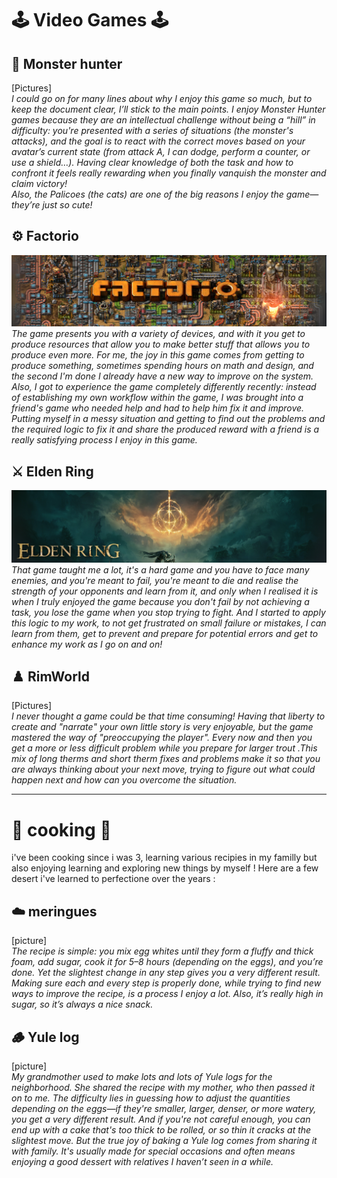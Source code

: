 # 🕹️ Video Games 🕹️   
## 🦎 Monster hunter 
[Pictures]  
*I could go on for many lines about why I enjoy this game so much, but to keep the document clear, I’ll stick to the main points. I enjoy Monster Hunter games because they are an intellectual challenge without being a “hill” in difficulty: you're presented with a series of situations (the monster's attacks), and the goal is to react with the correct moves based on your avatar’s current state (from attack A, I can dodge, perform a counter, or use a shield…). Having clear knowledge of both the task and how to confront it feels really rewarding when you finally vanquish the monster and claim victory!  
Also, the Palicoes (the cats) are one of the big reasons I enjoy the game—they’re just so cute!*  

## ⚙️ Factorio  
![Pictures](https://github.com/n00shoak/Portfolio/blob/main/Document/Pictures/factorio.png)  
*The game presents you with a variety of devices, and with it you get to produce resources that allow you to make better stuff that allows you to produce even more. For me, the joy in this game comes from getting to produce something, sometimes spending hours on math and design, and the second I'm done I already have a new way to improve on the system. Also, I got to experience the game completely differently recently: instead of establishing my own workflow within the game, I was brought into a friend's game who needed help and had to help him fix it and improve. Putting myself in a messy situation and getting to find out the problems and the required logic to fix it and share the produced reward with a friend is a really satisfying process I enjoy in this game.* 

## ⚔️ Elden Ring  
![Pictures](https://github.com/n00shoak/Portfolio/blob/main/Document/Pictures/eldenring.png)  
*That game taught me a lot, it's a hard game and you have to face many enemies, and you're meant to fail, you're meant to die and realise the strength of your opponents and learn from it, and only when I realised it is when I truly enjoyed the game because you don't fail by not achieving a task, you lose the game when you stop trying to fight. And I started to apply this logic to my work, to not get frustrated on small failure or mistakes, I can learn from them, get to prevent and prepare for potential errors and get to enhance my work as I go on and on!* 

## ♟️ RimWorld  
[Pictures]  
*I never thought a game could be that time consuming! Having that liberty to create and "narrate" your own little story is very enjoyable, but the game mastered the way of "preoccupying the player". Every now and then you get a more or less difficult problem while you prepare for larger trout .This mix of long therms and short therm fixes and problems make it so that you are always thinking about your next move, trying to figure out what could happen next and how can you overcome the situation.* 
  
___
# 🍴 cooking 🍴  
i've been cooking since i was 3, learning various recipies in my familly but also enjoying learning and exploring new things by myself ! Here are a few desert i've learned to perfectione over the years :  
## ☁️ meringues   
[picture]   
*The recipe is simple: you mix egg whites until they form a fluffy and thick foam, add sugar, cook it for 5–8 hours (depending on the eggs), and you’re done. Yet the slightest change in any step gives you a very different result. Making sure each and every step is properly done, while trying to find new ways to improve the recipe, is a process I enjoy a lot. Also, it’s really high in sugar, so it’s always a nice snack.* 

## 🪵 Yule log   
[picture]  
*My grandmother used to make lots and lots of Yule logs for the neighborhood. She shared the recipe with my mother, who then passed it on to me. The difficulty lies in guessing how to adjust the quantities depending on the eggs—if they're smaller, larger, denser, or more watery, you get a very different result. And if you're not careful enough, you can end up with a cake that's too thick to be rolled, or so thin it cracks at the slightest move. But the true joy of baking a Yule log comes from sharing it with family. It's usually made for special occasions and often means enjoying a good dessert with relatives I haven’t seen in a while.*

